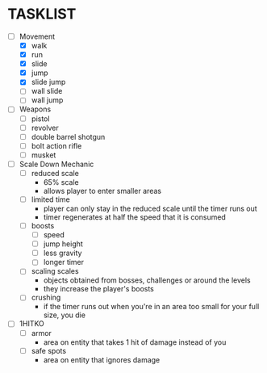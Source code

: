 ﻿# TASKLIST

- [ ] Movement
  - [x] walk
  - [x] run
  - [x] slide
  - [x] jump
  - [x] slide jump
  - [ ] wall slide
  - [ ] wall jump
- [ ] Weapons
    - [ ] pistol
    - [ ] revolver
    - [ ] double barrel shotgun
    - [ ] bolt action rifle
    - [ ] musket
- [ ] Scale Down Mechanic
    - [ ] reduced scale
        - 65% scale
        - allows player to enter smaller areas
    - [ ] limited time
      - player can only stay in the reduced scale until the timer runs out
      - timer regenerates at half the speed that it is consumed
    - [ ] boosts
        - [ ] speed
        - [ ] jump height
        - [ ] less gravity
        - [ ] longer timer
    - [ ] scaling scales
      - objects obtained from bosses, challenges or around the levels
      - they increase the player's boosts
    - [ ] crushing
      - if the timer runs out when you're in an area too small for your full size, you die
- [ ] 1HITKO
    - [ ] armor
      - area on entity that takes 1 hit of damage instead of you
    - [ ] safe spots
      - area on entity that ignores damage
